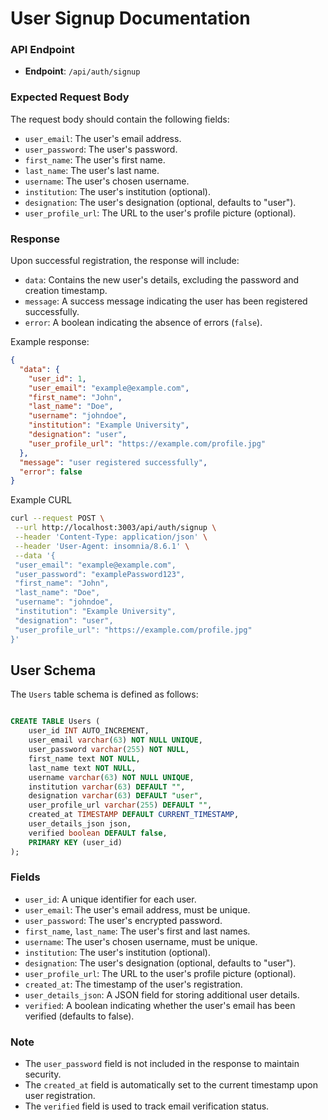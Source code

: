 # User Signup Documentation

### API Endpoint

- **Endpoint**: `/api/auth/signup`

### Expected Request Body

The request body should contain the following fields:

- `user_email`: The user's email address.
- `user_password`: The user's password.
- `first_name`: The user's first name.
- `last_name`: The user's last name.
- `username`: The user's chosen username.
- `institution`: The user's institution (optional).
- `designation`: The user's designation (optional, defaults to "user").
- `user_profile_url`: The URL to the user's profile picture (optional).

### Response

Upon successful registration, the response will include:

- `data`: Contains the new user's details, excluding the password and creation timestamp.
- `message`: A success message indicating the user has been registered successfully.
- `error`: A boolean indicating the absence of errors (`false`).

Example response:

```json
{
  "data": {
    "user_id": 1,
    "user_email": "example@example.com",
    "first_name": "John",
    "last_name": "Doe",
    "username": "johndoe",
    "institution": "Example University",
    "designation": "user",
    "user_profile_url": "https://example.com/profile.jpg"
  },
  "message": "user registered successfully",
  "error": false
}
```

Example CURL

```bash
curl --request POST \
 --url http://localhost:3003/api/auth/signup \
 --header 'Content-Type: application/json' \
 --header 'User-Agent: insomnia/8.6.1' \
 --data '{
 "user_email": "example@example.com",
 "user_password": "examplePassword123",
 "first_name": "John",
 "last_name": "Doe",
 "username": "johndoe",
 "institution": "Example University",
 "designation": "user",
 "user_profile_url": "https://example.com/profile.jpg"
}'

```

## User Schema

The `Users` table schema is defined as follows:

```sql

CREATE TABLE Users (
    user_id INT AUTO_INCREMENT,
    user_email varchar(63) NOT NULL UNIQUE,
    user_password varchar(255) NOT NULL,
    first_name text NOT NULL,
    last_name text NOT NULL,
    username varchar(63) NOT NULL UNIQUE,
    institution varchar(63) DEFAULT "",
    designation varchar(63) DEFAULT "user",
    user_profile_url varchar(255) DEFAULT "",
    created_at TIMESTAMP DEFAULT CURRENT_TIMESTAMP,
    user_details_json json,
    verified boolean DEFAULT false,
    PRIMARY KEY (user_id)
);

```

### Fields

- `user_id`: A unique identifier for each user.
- `user_email`: The user's email address, must be unique.
- `user_password`: The user's encrypted password.
- `first_name`, `last_name`: The user's first and last names.
- `username`: The user's chosen username, must be unique.
- `institution`: The user's institution (optional).
- `designation`: The user's designation (optional, defaults to "user").
- `user_profile_url`: The URL to the user's profile picture (optional).
- `created_at`: The timestamp of the user's registration.
- `user_details_json`: A JSON field for storing additional user details.
- `verified`: A boolean indicating whether the user's email has been verified (defaults to false).

### Note

- The `user_password` field is not included in the response to maintain security.
- The `created_at` field is automatically set to the current timestamp upon user registration.
- The `verified` field is used to track email verification status.
